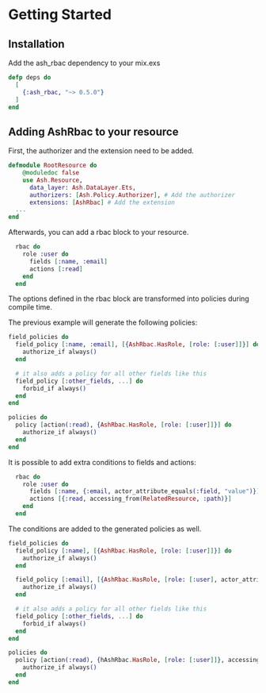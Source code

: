 # Getting Started

## Installation

Add the ash_rbac dependency to your mix.exs

```elixir
defp deps do
  [
    {:ash_rbac, "~> 0.5.0"}
  ]
end
```

## Adding AshRbac to your resource

First, the authorizer and the extension need to be added.

```elixir
defmodule RootResource do
    @moduledoc false
    use Ash.Resource,
      data_layer: Ash.DataLayer.Ets,
      authorizers: [Ash.Policy.Authorizer], # Add the authorizer
      extensions: [AshRbac] # Add the extension
  ...
end
```

Afterwards, you can add a rbac block to your resource.

```elixir
  rbac do
    role :user do
      fields [:name, :email]
      actions [:read]
    end
  end
```

The options defined in the rbac block are transformed into policies during compile time.

The previous example will generate the following policies:

```elixir
field_policies do
  field_policy [:name, :email], [{AshRbac.HasRole, [role: [:user]]}] do
    authorize_if always()
  end

  # it also adds a policy for all other fields like this
  field_policy [:other_fields, ...] do
    forbid_if always()
  end
end

policies do
  policy [action(:read), {AshRbac.HasRole, [role: [:user]]}] do
    authorize_if always()
  end
end
```

It is possible to add extra conditions to fields and actions:

```elixir
  rbac do
    role :user do
      fields [:name, {:email, actor_attribute_equals(:field, "value")}]
      actions [{:read, accessing_from(RelatedResource, :path)}]
    end
  end
```

The conditions are added to the generated policies as well.

```elixir
field_policies do
  field_policy [:name], [{AshRbac.HasRole, [role: [:user]]}] do
    authorize_if always()
  end

  field_policy [:email], [{AshRbac.HasRole, [role: [:user], actor_attribute_equals(:field, "value")]}] do
    authorize_if always()
  end

  # it also adds a policy for all other fields like this
  field_policy [:other_fields, ...] do
    forbid_if always()
  end
end

policies do
  policy [action(:read), {hAshRbac.HasRole, [role: [:user]]}, accessing_from(RelatedResource, :path)] do
    authorize_if always()
  end
end
```
